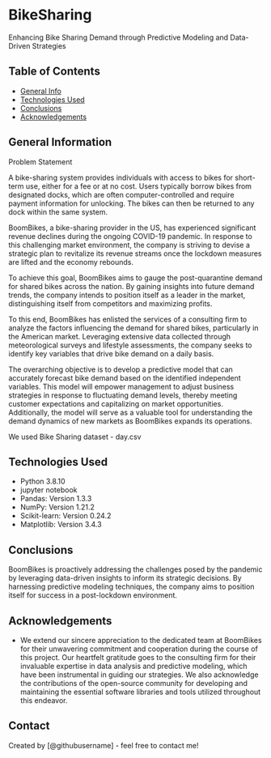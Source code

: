 # BikeSharing
Enhancing Bike Sharing Demand through Predictive Modeling and Data-Driven Strategies


## Table of Contents
* [General Info](#general-information)
* [Technologies Used](#technologies-used)
* [Conclusions](#conclusions)
* [Acknowledgements](#acknowledgements)

<!-- You can include any other section that is pertinent to your problem -->

## General Information


Problem Statement

A bike-sharing system provides individuals with access to bikes for short-term use, either for a fee or at no cost. Users typically borrow bikes from designated docks, which are often computer-controlled and require payment information for unlocking. The bikes can then be returned to any dock within the same system.

BoomBikes, a bike-sharing provider in the US, has experienced significant revenue declines during the ongoing COVID-19 pandemic. In response to this challenging market environment, the company is striving to devise a strategic plan to revitalize its revenue streams once the lockdown measures are lifted and the economy rebounds.

To achieve this goal, BoomBikes aims to gauge the post-quarantine demand for shared bikes across the nation. By gaining insights into future demand trends, the company intends to position itself as a leader in the market, distinguishing itself from competitors and maximizing profits.

To this end, BoomBikes has enlisted the services of a consulting firm to analyze the factors influencing the demand for shared bikes, particularly in the American market. Leveraging extensive data collected through meteorological surveys and lifestyle assessments, the company seeks to identify key variables that drive bike demand on a daily basis.

The overarching objective is to develop a predictive model that can accurately forecast bike demand based on the identified independent variables. This model will empower management to adjust business strategies in response to fluctuating demand levels, thereby meeting customer expectations and capitalizing on market opportunities. Additionally, the model will serve as a valuable tool for understanding the demand dynamics of new markets as BoomBikes expands its operations.

We used Bike Sharing dataset - day.csv

## Technologies Used
- Python 3.8.10
- jupyter notebook
- Pandas: Version 1.3.3 
- NumPy: Version 1.21.2
- Scikit-learn: Version 0.24.2
- Matplotlib: Version 3.4.3 


## Conclusions
BoomBikes is proactively addressing the challenges posed by the pandemic by leveraging data-driven insights to inform its strategic decisions. By harnessing predictive modeling techniques, the company aims to position itself for success in a post-lockdown environment.


## Acknowledgements
- We extend our sincere appreciation to the dedicated team at BoomBikes for their unwavering commitment and cooperation during the course of this project. Our heartfelt gratitude goes to the consulting firm for their invaluable expertise in data analysis and predictive modeling, which have been instrumental in guiding our strategies. We also acknowledge the contributions of the open-source community for developing and maintaining the essential software libraries and tools utilized throughout this endeavor.


## Contact
Created by [@githubusername] - feel free to contact me!

